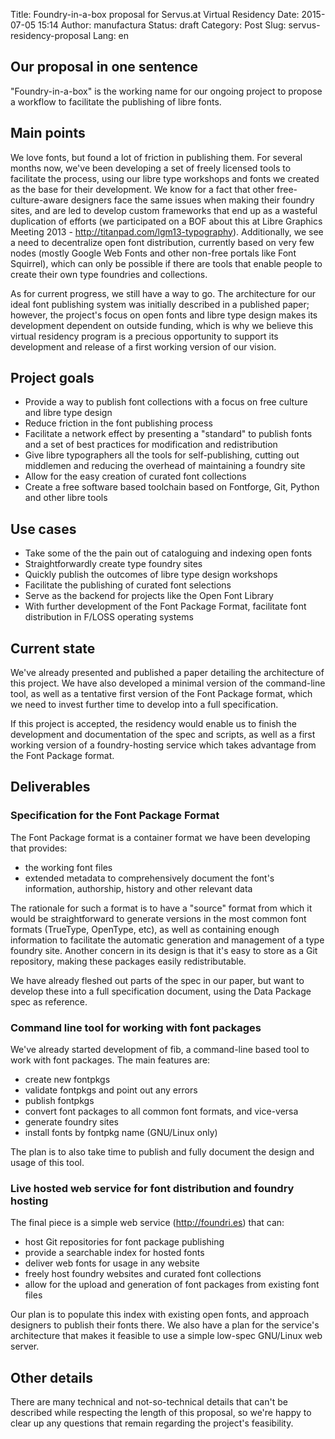 Title: Foundry-in-a-box proposal for Servus.at Virtual Residency
Date: 2015-07-05 15:14
Author: manufactura
Status: draft
Category: Post
Slug: servus-residency-proposal
Lang: en

Our proposal in one sentence
------------------------

"Foundry-in-a-box" is the working name for our ongoing project to propose a
workflow to facilitate the publishing of libre fonts.


Main points
-----------

We love fonts, but found a lot of friction in publishing them. For several
months now, we've been developing a set of freely licensed tools to facilitate
the process, using our libre type workshops and fonts we created as the base
for their development. We know for a fact that other free-culture-aware
designers face the same issues when making their foundry sites, and are led to
develop custom frameworks that end up as a wasteful duplication of efforts (we
participated on a BOF about this at Libre Graphics Meeting 2013 -
http://titanpad.com/lgm13-typography). Additionally, we see a need to
decentralize open font distribution, currently based on very few nodes (mostly
Google Web Fonts and other non-free portals like Font Squirrel), which can only
be possible if there are tools that enable people to create their own type
foundries and collections.

As for current progress, we still have a way to go. The architecture for our
ideal font publishing system was initially described in a published paper;
however, the project's focus on open fonts and libre type design makes its
development dependent on outside funding, which is why we believe this virtual
residency program is a precious opportunity to support its development and
release of a first working version of our vision.


Project goals
-------------

* Provide a way to publish font collections with a focus on free culture and
  libre type design
* Reduce friction in the font publishing process
* Facilitate a network effect by presenting a "standard" to publish fonts and a
  set of best practices for modification and redistribution
* Give libre typographers all the tools for self-publishing, cutting out
  middlemen and reducing the overhead of maintaining a foundry site
* Allow for the easy creation of curated font collections
* Create a free software based toolchain based on Fontforge, Git, Python and
  other libre tools


Use cases
---------

* Take some of the the pain out of cataloguing and indexing open fonts
* Straightforwardly create type foundry sites
* Quickly publish the outcomes of libre type design workshops
* Facilitate the publishing of curated font selections
* Serve as the backend for projects like the Open Font Library
* With further development of the Font Package Format, facilitate font
  distribution in F/LOSS operating systems


Current state
-------------

We've already presented and published a paper detailing the architecture of
this project. We have also developed a minimal version of the command-line
tool, as well as a tentative first version of the Font Package format, which we
need to invest further time to develop into a full specification.

If this project is accepted, the residency would enable us to finish the
development and documentation of the spec and scripts, as well as a first
working version of a foundry-hosting service which takes advantage from the
Font Package format.


Deliverables
------------

### Specification for the Font Package Format

The Font Package format is a container format we have been developing that provides:

* the working font files
* extended metadata to comprehensively document the font's information,
  authorship, history and other relevant data

The rationale for such a format is to have a "source" format from which it
would be straightforward to generate versions in the most common font formats
(TrueType, OpenType, etc), as well as containing enough information to
facilitate the automatic generation and management of a type foundry site.
Another concern in its design is that it's easy to store as a Git repository,
making these packages easily redistributable.

We have already fleshed out parts of the spec in our paper, but want to develop
these into a full specification document, using the Data Package spec as
reference.

### Command line tool for working with font packages

We've already started development of fib, a command-line based tool to work
with font packages. The main features are:

* create new fontpkgs
* validate fontpkgs and point out any errors
* publish fontpkgs
* convert font packages to all common font formats, and vice-versa
* generate foundry sites
* install fonts by fontpkg name (GNU/Linux only)

The plan is to also take time to publish and fully document the design and
usage of this tool.

### Live hosted web service for font distribution and foundry hosting

The final piece is a simple web service (http://foundri.es) that can:

* host Git repositories for font package publishing
* provide a searchable index for hosted fonts
* deliver web fonts for usage in any website
* freely host foundry websites and curated font collections
* allow for the upload and generation of font packages from existing font files

Our plan is to populate this index with existing open fonts, and approach
designers to publish their fonts there. We also have a plan for the service's
architecture that makes it feasible to use a simple low-spec GNU/Linux web
server.


Other details
-----------

There are many technical and not-so-technical details that can't be described
while respecting the length of this proposal, so we're happy to clear up any
questions that remain regarding the project's feasibility.

